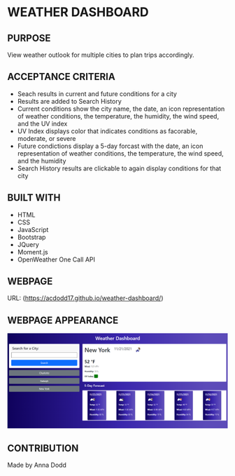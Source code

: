 # WEATHER DASHBOARD 

## PURPOSE
View weather outlook for multiple cities to plan trips accordingly. 

## ACCEPTANCE CRITERIA
- Seach results in current and future conditions for a city 
- Results are added to Search History
- Current conditions show the city name, the date, an icon representation of weather conditions, the temperature, the humidity, the wind speed, and the UV index
- UV Index displays color that indicates conditions as facorable, moderate, or severe
- Future condictions display a 5-day forcast with  the date, an icon representation of weather conditions, the temperature, the wind speed, and the humidity
- Search History results are clickable to again display conditions for that city 

## BUILT WITH 
- HTML
- CSS
- JavaScript
- Bootstrap
- JQuery
- Moment.js
- OpenWeather One Call API

## WEBPAGE 
URL: (https://acdodd17.github.io/weather-dashboard/)
## WEBPAGE APPEARANCE 
![Weather Dashboard with current weather for New York](./assets\weather-dashboard.PNG)

## CONTRIBUTION
Made by Anna Dodd 